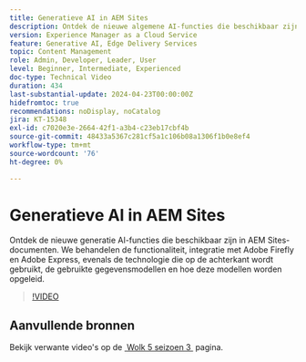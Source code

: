 ```yaml
---
title: Generatieve AI in AEM Sites
description: Ontdek de nieuwe algemene AI-functies die beschikbaar zijn voor het schrijven van AEM-documenten.
version: Experience Manager as a Cloud Service
feature: Generative AI, Edge Delivery Services
topic: Content Management
role: Admin, Developer, Leader, User
level: Beginner, Intermediate, Experienced
doc-type: Technical Video
duration: 434
last-substantial-update: 2024-04-23T00:00:00Z
hidefromtoc: true
recommendations: noDisplay, noCatalog
jira: KT-15348
exl-id: c7020e3e-2664-42f1-a3b4-c23eb17cbf4b
source-git-commit: 48433a5367c281cf5a1c106b08a1306f1b0e8ef4
workflow-type: tm+mt
source-wordcount: '76'
ht-degree: 0%

---
```


# Generatieve AI in AEM Sites

Ontdek de nieuwe generatie AI-functies die beschikbaar zijn in AEM Sites-documenten. We behandelen de functionaliteit, integratie met Adobe Firefly en Adobe Express, evenals de technologie die op de achterkant wordt gebruikt, de gebruikte gegevensmodellen en hoe deze modellen worden opgeleid.

>[!VIDEO](https://video.tv.adobe.com/v/3428436/?learn=on)

## Aanvullende bronnen

Bekijk verwante video&#39;s op de [&#x200B; Wolk 5 seizoen 3 &#x200B;](../cloud5-season-3.md) pagina.
